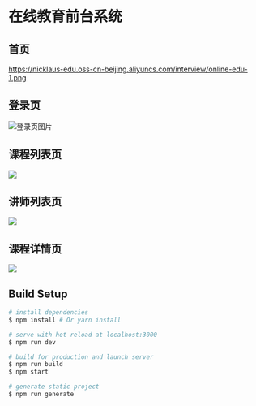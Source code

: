 # 在线教育前台系统

## 首页
https://nicklaus-edu.oss-cn-beijing.aliyuncs.com/interview/online-edu-1.png

## 登录页
![登录页图片](https://nicklaus-edu.oss-cn-beijing.aliyuncs.com/interview/online-edu-4.png)

## 课程列表页
![](https://nicklaus-edu.oss-cn-beijing.aliyuncs.com/interview/online-edu-2.png)

## 讲师列表页
![](https://nicklaus-edu.oss-cn-beijing.aliyuncs.com/interview/online-edu-3.png)

## 课程详情页
![](https://nicklaus-edu.oss-cn-beijing.aliyuncs.com/interview/online-edu-5.png)

## Build Setup

``` bash
# install dependencies
$ npm install # Or yarn install

# serve with hot reload at localhost:3000
$ npm run dev

# build for production and launch server
$ npm run build
$ npm start

# generate static project
$ npm run generate
```

